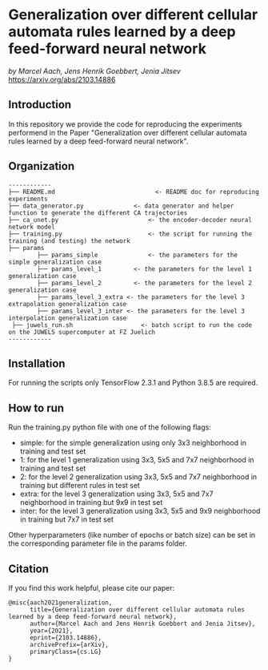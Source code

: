 # Generalization over different cellular automata rules learned by a deep feed-forward neural network

*by Marcel Aach, Jens Henrik Goebbert, Jenia Jitsev* https://arxiv.org/abs/2103.14886

## Introduction 

In this repository we provide the code for reproducing the experiments performend in the Paper "Generalization over different cellular automata rules learned by a deep feed-forward neural network". 

## Organization

```
------------
├── README.md		   					 <- README doc for reproducing experiments
├── data_generator.py			   <- data generator and helper function to generate the different CA trajectories
├── ca_unet.py						   <- the encoder-decoder neural network model
├── training.py 					   <- the script for running the training (and testing) the network 
├── params
		├── params_simple			   <- the parameters for the simple generalization case
		├── params_level_1		   <- the parameters for the level 1 generalization case
		├── params_level_2		   <- the parameters for the level 2 generalization case
		├── params_level_3_extra <- the parameters for the level 3 extrapolation generalization case
		├── params_level_3_inter <- the parameters for the level 3 interpolation generalization case
 ├── juwels_run.sh					 <- batch script to run the code on the JUWELS supercomputer at FZ Juelich
------------
```

## Installation

For running the scripts only TensorFlow 2.3.1 and Python 3.8.5 are required.

## How to run 

Run the training.py python file with one of the following flags:

- simple: for the simple generalization using only 3x3 neighborhood in training and test set
- 1: for the level 1 generalization using 3x3, 5x5 and 7x7 neighborhood in training and test set
- 2: for the level 2 generalization using 3x3, 5x5 and 7x7 neighborhood in training but different rules in test set
- extra: for the level 3 generalization using 3x3, 5x5 and 7x7 neighborhood in training but 9x9 in test set
- inter: for the level 3 generalization using 3x3, 5x5 and 9x9 neighborhood in training but 7x7 in test set

Other hyperparameters (like number of epochs or batch size) can be set in the corresponding parameter file in the params folder. 



## Citation

If you find this work helpful, please cite our paper:

```
@misc{aach2021generalization,
      title={Generalization over different cellular automata rules learned by a deep feed-forward neural network}, 
      author={Marcel Aach and Jens Henrik Goebbert and Jenia Jitsev},
      year={2021},
      eprint={2103.14886},
      archivePrefix={arXiv},
      primaryClass={cs.LG}
}
```



